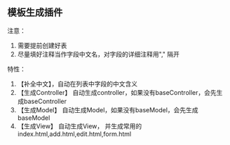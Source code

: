 ## 模板生成插件

注意： 
1. 需要提前创建好表
2. 尽量填好注释当作字段中文名，对字段的详细注释用"," 隔开


特性：
1. 【补全中文】，自动在列表中字段的中文含义
2. 【生成Controller】 自动生成controller，如果没有baseController，会先生成baseController   
3. 【生成Model】 自动生成Model，如果没有baseModel，会先生成baseModel
4. 【生成View】 自动生成View， 并生成常用的 index.html,add.html,edit.html,form.html